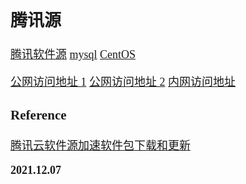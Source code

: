 <font size=4 face='楷体'>

## 腾讯源

[腾讯软件源](https://mirrors.cloud.tencent.com/)
[mysql](https://mirrors.cloud.tencent.com/mysql/yum/mysql-5.7-community-el7-x86_64/)
[CentOS](https://mirrors.cloud.tencent.com/help/centos.html)

[公网访问地址 1](http://mirrors.cloud.tencent.com/) [公网访问地址 2](http://mirrors.tencent.com)
[内网访问地址](http://mirrors.tencentyun.com/)

### Reference

[腾讯云软件源加速软件包下载和更新](https://cloud.tencent.com/document/product/213/8623)

**2021.12.07**
